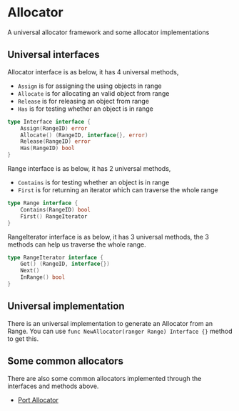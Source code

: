 # Allocator

A universal allocator framework and some allocator implementations

## Universal interfaces

Allocator interface is as below, it has 4 universal methods,
- `Assign` is for assigning the using objects in range
- `Allocate` is for allocating an valid object from range
- `Release` is for releasing an object from range
- `Has` is for testing whether an object is in range

```go
type Interface interface {
	Assign(RangeID) error
	Allocate() (RangeID, interface{}, error)
	Release(RangeID) error
	Has(RangeID) bool
}
```

Range interface is as below, it has 2 universal methods,
- `Contains` is for testing whether an object is in range
- `First` is for returning an iterator which can traverse the whole range

```go
type Range interface {
	Contains(RangeID) bool
	First() RangeIterator
}
```

RangeIterator interface is as below, it has 3 universal methods,
the 3 methods can help us traverse the whole range.

```go
type RangeIterator interface {
	Get() (RangeID, interface{})
	Next()
	InRange() bool
}
```

## Universal implementation

There is an universal implementation to generate an Allocator from an Range.
You can use `func NewAllocator(ranger Range) Interface {}` method to get this.

## Some common allocators

There are also some common allocators implemented through the interfaces and methods above.

- [Port Allocator](https://github.com/mars1024/allocator/tree/master/allocators/port)